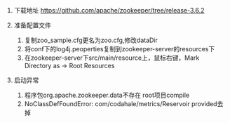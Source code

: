 1. 下载地址
https://github.com/apache/zookeeper/tree/release-3.6.2

2. 准备配置文件
	1. 复制zoo_sample.cfg更名为zoo.cfg,修改dataDir
	2. 将conf下的log4j.peoperties复制到zookeeper-server的resources下
	3. 在zookeeper-server下src/main/resource上，鼠标右键，Mark Directory as -> Root Resources

3. 启动异常
	1. 程序包org.apache.zookeeper.data不存在 root项目compile
	2. NoClassDefFoundError: com/codahale/metrics/Reservoir provided去掉